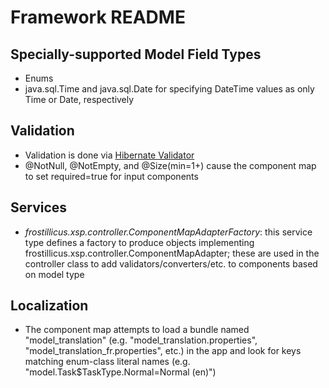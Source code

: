 Framework README
================

Specially-supported Model Field Types
-------------------------------------

- Enums
- java.sql.Time and java.sql.Date for specifying DateTime values as only Time or Date, respectively

Validation
----------

- Validation is done via [Hibernate Validator](http://hibernate.org/validator/)
- @NotNull, @NotEmpty, and @Size(min=1+) cause the component map to set required=true for input components

Services
--------

- *frostillicus.xsp.controller.ComponentMapAdapterFactory*: this service type defines a factory to produce objects implementing frostillicus.xsp.controller.ComponentMapAdapter; these are used in the controller class to add validators/converters/etc. to components based on model type

Localization
------------

- The component map attempts to load a bundle named "model_translation" (e.g. "model_translation.properties", "model_translation_fr.properties", etc.) in the app and look
	for keys matching enum-class literal names (e.g. "model.Task$TaskType.Normal=Normal (en)")